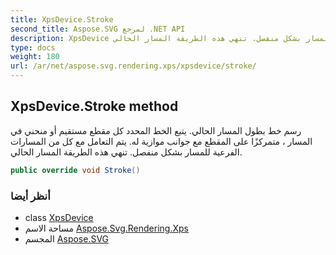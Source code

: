 ```yaml
---
title: XpsDevice.Stroke
second_title: Aspose.SVG لمرجع .NET API
description: XpsDevice طريقة. رسم خط بطول المسار الحالي. يتبع الخط المحدد كل مقطع مستقيم أو منحني في المسار  متمركزًا على المقطع مع جوانب موازية له. يتم التعامل مع كل من المسارات الفرعية للمسار بشكل منفصل. تنهي هذه الطريقة المسار الحالي.
type: docs
weight: 180
url: /ar/net/aspose.svg.rendering.xps/xpsdevice/stroke/
---
```

## XpsDevice.Stroke method

رسم خط بطول المسار الحالي. يتبع الخط المحدد كل مقطع مستقيم أو منحني في المسار ، متمركزًا على المقطع مع جوانب موازية له. يتم التعامل مع كل من المسارات الفرعية للمسار بشكل منفصل. تنهي هذه الطريقة المسار الحالي.

```csharp
public override void Stroke()
```

### أنظر أيضا

* class [XpsDevice](../)
* مساحة الاسم [Aspose.Svg.Rendering.Xps](../../xpsdevice/)
* المجسم [Aspose.SVG](../../../)


